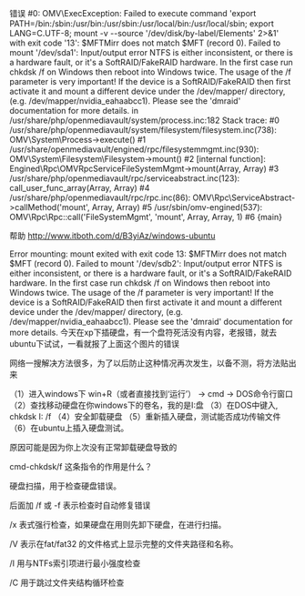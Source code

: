 
错误 #0:
OMV\ExecException: Failed to execute command 'export PATH=/bin:/sbin:/usr/bin:/usr/sbin:/usr/local/bin:/usr/local/sbin; export LANG=C.UTF-8; mount -v --source '/dev/disk/by-label/Elements' 2>&1' with exit code '13': $MFTMirr does not match $MFT (record 0).
Failed to mount '/dev/sda1': Input/output error
NTFS is either inconsistent, or there is a hardware fault, or it's a
SoftRAID/FakeRAID hardware. In the first case run chkdsk /f on Windows
then reboot into Windows twice. The usage of the /f parameter is very
important! If the device is a SoftRAID/FakeRAID then first activate
it and mount a different device under the /dev/mapper/ directory, (e.g.
/dev/mapper/nvidia_eahaabcc1). Please see the 'dmraid' documentation
for more details. in /usr/share/php/openmediavault/system/process.inc:182
Stack trace:
#0 /usr/share/php/openmediavault/system/filesystem/filesystem.inc(738): OMV\System\Process->execute()
#1 /usr/share/openmediavault/engined/rpc/filesystemmgmt.inc(930): OMV\System\Filesystem\Filesystem->mount()
#2 [internal function]: Engined\Rpc\OMVRpcServiceFileSystemMgmt->mount(Array, Array)
#3 /usr/share/php/openmediavault/rpc/serviceabstract.inc(123): call_user_func_array(Array, Array)
#4 /usr/share/php/openmediavault/rpc/rpc.inc(86): OMV\Rpc\ServiceAbstract->callMethod('mount', Array, Array)
#5 /usr/sbin/omv-engined(537): OMV\Rpc\Rpc::call('FileSystemMgmt', 'mount', Array, Array, 1)
#6 {main}


帮助
http://www.itboth.com/d/B3yiAz/windows-ubuntu


 Error mounting: mount exited with exit code 13: $MFTMirr does not match $MFT (record 0). 
Failed to mount '/dev/sdb2': Input/output error 
NTFS is either inconsistent, or there is a hardware fault, or it's a 
SoftRAID/FakeRAID hardware. In the first case run chkdsk /f on Windows 
then reboot into Windows twice. The usage of the /f parameter is very 
important! If the device is a SoftRAID/FakeRAID then first activate 
it and mount a different device under the /dev/mapper/ directory, (e.g. 
/dev/mapper/nvidia_eahaabcc1). Please see the 'dmraid' documentation 
for more details. 
今天在xp下插硬盘，有一个盘符死活没有内容，老报错，就去ubuntu下试试，一看就报了上面这个图片的错误

网络一搜解决方法很多，为了以后防止这种情况再次发生，以备不测，将方法贴出来

（1）进入windows下 win+R（或者直接找到‘运行’） -> cmd -> DOS命令行窗口 
（2）查找移动硬盘在你windows下的卷名，我的是I:盘 
（3）在DOS中键入, chkdsk I: /f 
（4）安全卸载硬盘 
（5）重新插入硬盘，测试能否成功传输文件 
（6）在ubuntu上插入硬盘测试。 

原因可能是因为你上次没有正常卸载硬盘导致的



cmd-chkdsk/f 这条指令的作用是什么？

硬盘扫描，用于检查硬盘错误。 

后面加 /f 或 -f 表示检查时自动修复错误

 /x 表式强行检查，如果硬盘在用则先卸下硬盘，在进行扫描。

 /V 表示在fat/fat32 的文件格式上显示完整的文件夹路径和名称。

 /I 用与NTFs索引项进行最小强度检查 

/C 用于跳过文件夹结构循环检查

